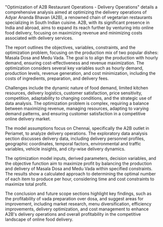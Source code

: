 "Optimization of A2B Restaurant Operations - Delivery Operations" details a comprehensive analysis aimed at optimizing the delivery operations of Adyar Ananda Bhavan (A2B), a renowned chain of vegetarian restaurants specializing in South Indian cuisine. A2B, with its significant presence in India and abroad, aims to expand its reach further by venturing into online food delivery, focusing on maximizing revenue and minimizing costs associated with delivery services.

The report outlines the objectives, variables, constraints, and the optimization problem, focusing on the production mix of two popular dishes: Masala Dosa and Medu Vada. The goal is to align the production with hourly demand, ensuring cost-effectiveness and revenue maximization. The optimization considers several key variables such as hourly demand, production levels, revenue generation, and cost minimization, including the costs of ingredients, preparation, and delivery fees.

Challenges include the dynamic nature of food demand, limited kitchen resources, delivery logistics, customer satisfaction, price sensitivity, competition, adaptability to changing conditions, and the strategic use of data analysis. The optimization problem is complex, requiring a balance between maximizing revenue, managing resources, adapting to varying demand patterns, and ensuring customer satisfaction in a competitive online delivery market.

The model assumptions focus on Chennai, specifically the A2B outlet in Periamet, to analyze delivery operations. The exploratory data analysis section discusses delivery data, including delivery personnel profiles, geographic coordinates, temporal factors, environmental and traffic variables, vehicle insights, and city-wise delivery dynamics.

The optimization model inputs, derived parameters, decision variables, and the objective function aim to maximize profit by balancing the production and delivery of Masala Dosa and Medu Vada within specified constraints. The results show a calculated approach to determining the optimal number of each item to produce per hour, considering time and cost constraints to maximize total profit.

The conclusion and future scope sections highlight key findings, such as the profitability of vada preparation over dosa, and suggest areas for improvement, including market research, menu diversification, efficiency improvements, delivery optimization, and cost management to enhance A2B's delivery operations and overall profitability in the competitive landscape of online food delivery.
